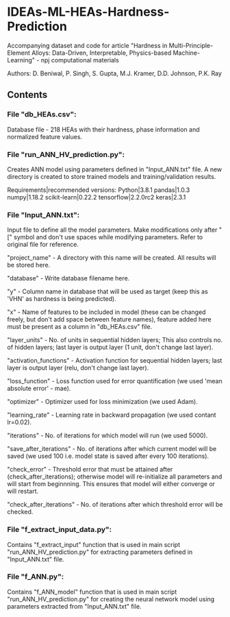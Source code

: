 # IDEAs-ML-HEAs-Hardness-Prediction
Accompanying dataset and code for article "Hardness in Multi-Principle-Element Alloys: Data-Driven, Interpretable, Physics-based Machine-Learning" - npj computational materials

Authors: D. Beniwal, P. Singh, S. Gupta, M.J. Kramer, D.D. Johnson, P.K. Ray


## Contents

### File "db_HEAs.csv":
Database file - 218 HEAs with their hardness, phase information and normalized feature values.


### File "run_ANN_HV_prediction.py":
Creates ANN model using parameters defined in "Input_ANN.txt" file. A new directory is created to store trained models and training/validation results.

Requirements|recommended versions:
Python|3.8.1
pandas|1.0.3
numpy|1.18.2
scikit-learn|0.22.2
tensorflow|2.2.0rc2
keras|2.3.1


### File "Input_ANN.txt":
Input file to define all the model parameters. Make modifications only after "[" symbol and don't use spaces while modifying parameters. Refer to original file for reference.

"project_name" - A directory with this name will be created. All results will be stored here.

"database" - Write database filename here.

"y" - Column name in database that will be used as target (keep this as 'VHN' as hardness is being predicted).

"x" - Name of features to be included in model (these can be changed freely, but don't add space between feature names), feature added here must be present as a column in "db_HEAs.csv" file.

"layer_units" - No. of units in sequential hidden layers; This also controls no. of hidden layers; last layer is output layer (1 unit, don't change last layer).

"activation_functions" - Activation function for sequential hidden layers; last layer is output layer (relu, don't change last layer).

"loss_function" - Loss function used for error quantification (we used 'mean absolute error' - mae).

"optimizer" - Optimizer used for loss minimization (we used Adam).

"learning_rate" - Learning rate in backward propagation (we used contant lr=0.02).

"iterations" - No. of iterations for which model will run (we used 5000).

"save_after_iterations" - No. of iterations after which current model will be saved (we used 100 i.e. model state is saved after every 100 iterations).

"check_error" - Threshold error that must be attained after (check_after_iterations); otherwise model will re-initialize all parameters and will start from beginnning. This ensures that model will either converge or will restart.

"check_after_iterations" - No. of iterations after which threshold error will be checked.


### File "f_extract_input_data.py":
Contains "f_extract_input" function that is used in main script "run_ANN_HV_prediction.py" for extracting parameters defined in "Input_ANN.txt" file.


### File "f_ANN.py":
Contains "f_ANN_model" function that is used in main script "run_ANN_HV_prediction.py" for creating the neural network model using parameters extracted from "Input_ANN.txt" file.
